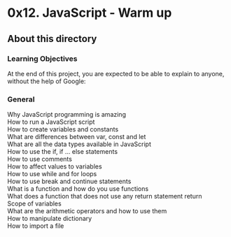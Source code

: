 # 0x12. JavaScript - Warm up

## About this directory

### Learning Objectives
At the end of this project, you are expected to be able to explain to anyone, without the help of Google:

### General
Why JavaScript programming is amazing <br/>
How to run a JavaScript script<br/>
How to create variables and constants<br/>
What are differences between var, const and let<br/>
What are all the data types available in JavaScript<br/>
How to use the if, if ... else statements<br/>
How to use comments<br/>
How to affect values to variables<br/>
How to use while and for loops<br/>
How to use break and continue statements<br/>
What is a function and how do you use functions<br/>
What does a function that does not use any return statement return<br/>
Scope of variables<br/>
What are the arithmetic operators and how to use them<br/>
How to manipulate dictionary<br/>
How to import a file<br/>
